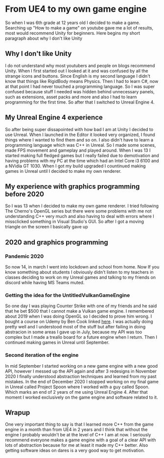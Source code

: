 # From UE4 to my own game engine
So when I was 6th grade at 12 years old I decided to make a game. Searching up "How to make a game" on youtube gave me a lot of results, most would recommend Unity for beginners. Here begins my short paragraph about why I don't like Unity
## Why I don't like Unity
I do not understand why most youtubers and people on blogs recommend Unity. When I first started out I looked at it and was confused by all the strange icons and buttons. Since English is my second language I didn't know that things like RigidBody means Physics. Then I had to learn C#, now at that point I had never touched a programming language. So I was super confused because stuff I needed was hidden behind unnecessary panels, such as extensions, asset packs and more and also I had to learn programming for the first time. So after that I switched to Unreal Engine 4. 
## My Unreal Engine 4 experience
So after being super dissapointed with how bad I am at Unity I decided to use Unreal. When I launched in the Editor it looked very organized, I found things where I wanted to find them and so on. I also didn't have to learn a programming language which was C++ in Unreal. So I made some scenes, made FPS movement and gameplay and played around. When I was 13 I started making full fledged games but I really failed due to demotivation and having problems with my PC at the time which had an Intel Core i3 6100 and a NVidia GT 1030. When I got my build upgraded I countinued making games in Unreal until I decided to make my own renderer.
## My experience with graphics programming before 2020
So I was 13 when I decided to make my own game renderer. I tried following The Cherno's OpenGL series but there were some problems with me not understanding C++ very much and also having to deal with errors where I missclicked something in Visual Studio's GUI. So after I got a moving triangle on the screen I basically gave up
## 2020 and graphics programming
### Pandemic 2020
So now 14, in march I went into lockdown and school from home. Now If you know something about students I obviously didn't listen to my teachers in classes deciding to work on my Unreal games and talking to my friends on discord while having MS Teams muted. 
### Getting the idea for the UntitledVulkanGameEngine
So one day I was playing Counter Strike with one of my friends and he said that he bet $500 that I cannot make a Vulkan game engine. I remembered about 2019 when I was doing OpenGL so I decided to prove him wrong. I bought a course on Udemy by Ben Cook linked [here](https://www.udemy.com/course/learn-the-vulkan-api-with-cpp/). I was actually doing pretty well and I understood most of the stuff but after failing in doing abstracion in some areas I gave up in July, because my API was too complex but I made a treallo board for a future engine when I return. Then I continued making games in Unreal until September. 
### Second iteration of the engine
In mid September I started working on a new game engine with a new good API, however I messed up the API again and after 3 redesigns in November 2020 I finally understood abstraction techniques and learned from my past mistakes. In the end of December 2020 I stopped working on my final game in Unreal called Project Spoon where I worked with a guy called Spoon. Which marks an end of 2 years of me using Unreal Engine 4. After that moment I worked exclusively on the game engine and software related to it.
## Wrapup
One very important thing to say is that I learned more C++ from the game engine in a month than from UE4 in 2 years and I think that without the engine I probably wouldn't be at the level of C++ I am at now. I seriously recommend everyone makes a game engine with a goal of a clear API with lots of abstraction because for me at least it made my C++ better. Also getting software ideas on dares is a very good way to get motivation.
